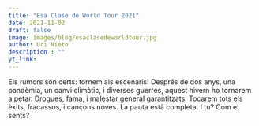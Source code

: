 ```yaml
---
title: "Esa Clase de World Tour 2021"
date: 2021-11-02
draft: false
image: images/blog/esaclasedeworldtour.jpg
author: Uri Nieto
description : ""
yt_link:
---
```


Els rumors són certs: tornem als escenaris!
Després de dos anys, una pandèmia, un canvi climàtic, i diverses guerres, aquest hivern ho tornarem a petar.
Drogues, fama, i malestar general garantitzats.
Tocarem tots els èxits, fracassos, i cançons noves.
La pauta està completa.
I tu? Com et sents?

